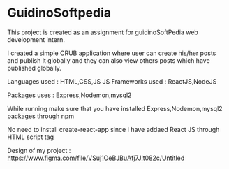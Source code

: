 # GuidinoSoftpedia
This project is created as an assignment for guidinoSoftPedia web development intern.

I created a simple CRUB application where user can create his/her posts and publish it globally and 
they can also view others posts which have published globally.

Languages used : HTML,CSS,JS
JS Frameworks used : ReactJS,NodeJS

Packages uses : Express,Nodemon,mysql2

While running make sure that you have installed Express,Nodemon,mysql2 packages through npm

No need to install create-react-app since I have addaed React JS through HTML script tag

Design of my project : https://www.figma.com/file/VSuj1OeBJBuAfj7Jit082c/Untitled
